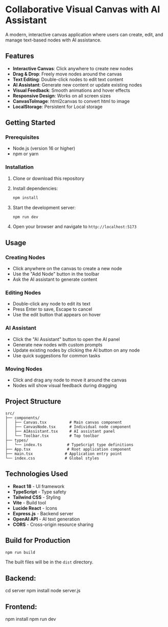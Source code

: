 # Collaborative Visual Canvas with AI Assistant

A modern, interactive canvas application where users can create, edit, and manage text-based nodes with AI assistance.

## Features

- **Interactive Canvas**: Click anywhere to create new nodes
- **Drag & Drop**: Freely move nodes around the canvas
- **Text Editing**: Double-click nodes to edit text content
- **AI Assistant**: Generate new content or update existing nodes
- **Visual Feedback**: Smooth animations and hover effects
- **Responsive Design**: Works on all screen sizes
- **CanvasToImage**:  html2canvas to convert html to image
- **LocalStorage**: Persistent for Local storage

## Getting Started

### Prerequisites

- Node.js (version 16 or higher)
- npm or yarn

### Installation

1. Clone or download this repository
2. Install dependencies:
   ```bash
   npm install
   ```

3. Start the development server:
   ```bash
   npm run dev
   ```

4. Open your browser and navigate to `http://localhost:5173`

## Usage

### Creating Nodes
- Click anywhere on the canvas to create a new node
- Use the "Add Node" button in the toolbar
- Ask the AI assistant to generate content

### Editing Nodes
- Double-click any node to edit its text
- Press Enter to save, Escape to cancel
- Use the edit button that appears on hover

### AI Assistant
- Click the "AI Assistant" button to open the AI panel
- Generate new nodes with custom prompts
- Update existing nodes by clicking the AI button on any node
- Use quick suggestions for common tasks

### Moving Nodes
- Click and drag any node to move it around the canvas
- Nodes will show visual feedback during dragging

## Project Structure

```
src/
├── components/
│   ├── Canvas.tsx          # Main canvas component
│   ├── CanvasNode.tsx      # Individual node component
│   ├── AIAssistant.tsx     # AI assistant panel
│   └── Toolbar.tsx         # Top toolbar
├── types/
│   └── index.ts           # TypeScript type definitions
├── App.tsx                # Root application component
├── main.tsx              # Application entry point
└── index.css             # Global styles
```

## Technologies Used

- **React 18** - UI framework
- **TypeScript** - Type safety
- **Tailwind CSS** - Styling
- **Vite** - Build tool
- **Lucide React** - Icons
- **Express.js** - Backend server
- **OpenAI API** - AI text generation
- **CORS** - Cross-origin resource sharing

## Build for Production

```bash
npm run build
```


The built files will be in the `dist` directory.


## Backend:
cd server
npm install
node server.js

## Frontend:
npm install
npm run dev



